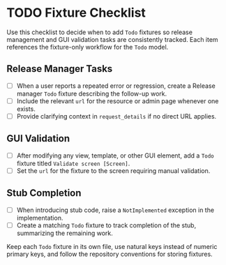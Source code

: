 # TODO Fixture Checklist

Use this checklist to decide when to add `Todo` fixtures so release management and GUI validation tasks are consistently tracked. Each item references the fixture-only workflow for the `Todo` model.

## Release Manager Tasks
- [ ] When a user reports a repeated error or regression, create a Release manager `Todo` fixture describing the follow-up work.
- [ ] Include the relevant `url` for the resource or admin page whenever one exists.
- [ ] Provide clarifying context in `request_details` if no direct URL applies.

## GUI Validation
- [ ] After modifying any view, template, or other GUI element, add a `Todo` fixture titled `Validate screen [Screen]`.
- [ ] Set the `url` for the fixture to the screen requiring manual validation.

## Stub Completion
- [ ] When introducing stub code, raise a `NotImplemented` exception in the implementation.
- [ ] Create a matching `Todo` fixture to track completion of the stub, summarizing the remaining work.

Keep each `Todo` fixture in its own file, use natural keys instead of numeric primary keys, and follow the repository conventions for storing fixtures.
